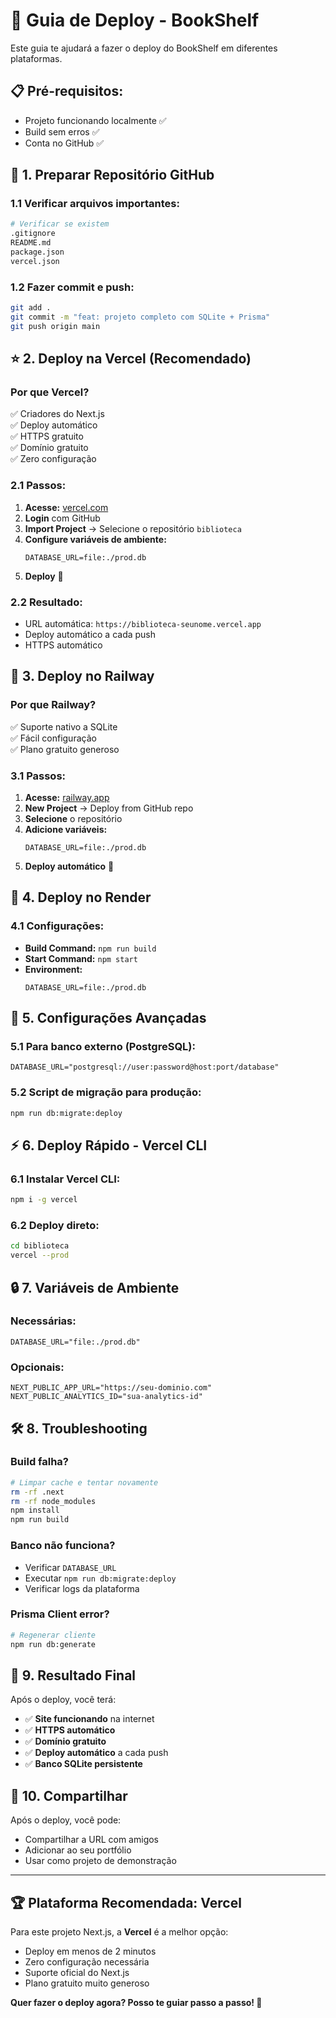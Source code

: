 # 🚀 Guia de Deploy - BookShelf

Este guia te ajudará a fazer o deploy do BookShelf em diferentes plataformas.

## 📋 **Pré-requisitos:**
- Projeto funcionando localmente ✅
- Build sem erros ✅
- Conta no GitHub ✅

## 🔗 **1. Preparar Repositório GitHub**

### 1.1 Verificar arquivos importantes:
```bash
# Verificar se existem
.gitignore
README.md
package.json
vercel.json
```

### 1.2 Fazer commit e push:
```bash
git add .
git commit -m "feat: projeto completo com SQLite + Prisma"
git push origin main
```

## ⭐ **2. Deploy na Vercel (Recomendado)**

### Por que Vercel?
✅ Criadores do Next.js  
✅ Deploy automático  
✅ HTTPS gratuito  
✅ Domínio gratuito  
✅ Zero configuração  

### 2.1 Passos:
1. **Acesse:** [vercel.com](https://vercel.com)
2. **Login** com GitHub
3. **Import Project** → Selecione o repositório `biblioteca`
4. **Configure variáveis de ambiente:**
   ```env
   DATABASE_URL=file:./prod.db
   ```
5. **Deploy** 🚀

### 2.2 Resultado:
- URL automática: `https://biblioteca-seunome.vercel.app`
- Deploy automático a cada push
- HTTPS automático

## 🚂 **3. Deploy no Railway**

### Por que Railway?
✅ Suporte nativo a SQLite  
✅ Fácil configuração  
✅ Plano gratuito generoso  

### 3.1 Passos:
1. **Acesse:** [railway.app](https://railway.app)
2. **New Project** → Deploy from GitHub repo
3. **Selecione** o repositório
4. **Adicione variáveis:**
   ```env
   DATABASE_URL=file:./prod.db
   ```
5. **Deploy automático** 🎯

## 🎨 **4. Deploy no Render**

### 4.1 Configurações:
- **Build Command:** `npm run build`
- **Start Command:** `npm start`
- **Environment:**
  ```env
  DATABASE_URL=file:./prod.db
  ```

## 🔧 **5. Configurações Avançadas**

### 5.1 Para banco externo (PostgreSQL):
```env
DATABASE_URL="postgresql://user:password@host:port/database"
```

### 5.2 Script de migração para produção:
```bash
npm run db:migrate:deploy
```

## ⚡ **6. Deploy Rápido - Vercel CLI**

### 6.1 Instalar Vercel CLI:
```bash
npm i -g vercel
```

### 6.2 Deploy direto:
```bash
cd biblioteca
vercel --prod
```

## 🔒 **7. Variáveis de Ambiente**

### Necessárias:
```env
DATABASE_URL="file:./prod.db"
```

### Opcionais:
```env
NEXT_PUBLIC_APP_URL="https://seu-dominio.com"
NEXT_PUBLIC_ANALYTICS_ID="sua-analytics-id"
```

## 🛠️ **8. Troubleshooting**

### Build falha?
```bash
# Limpar cache e tentar novamente
rm -rf .next
rm -rf node_modules
npm install
npm run build
```

### Banco não funciona?
- Verificar `DATABASE_URL`
- Executar `npm run db:migrate:deploy`
- Verificar logs da plataforma

### Prisma Client error?
```bash
# Regenerar cliente
npm run db:generate
```

## 🎉 **9. Resultado Final**

Após o deploy, você terá:
- ✅ **Site funcionando** na internet
- ✅ **HTTPS automático**
- ✅ **Domínio gratuito**
- ✅ **Deploy automático** a cada push
- ✅ **Banco SQLite persistente**

## 📱 **10. Compartilhar**

Após o deploy, você pode:
- Compartilhar a URL com amigos
- Adicionar ao seu portfólio
- Usar como projeto de demonstração

---

## 🏆 **Plataforma Recomendada: Vercel**

Para este projeto Next.js, a **Vercel** é a melhor opção:
- Deploy em menos de 2 minutos
- Zero configuração necessária
- Suporte oficial do Next.js
- Plano gratuito muito generoso

**Quer fazer o deploy agora? Posso te guiar passo a passo! 🚀**